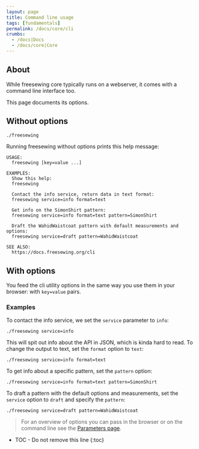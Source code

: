 ```yaml
---
layout: page
title: Command line usage
tags: [fundamentals]
permalink: /docs/core/cli
crumbs:
  - /docs|Docs
  - /docs/core|Core
---
```

## About
While freesewing core typically runs on a webserver,
it comes with a command line interface too.

This page documents its options.

## Without options

```sh
./freesewing
```

Running freesewing without options prints this help message:



```
USAGE:
  freesewing [key=value ...]

EXAMPLES:
  Show this help:
  freesewing

  Contact the info service, return data in text format:
  freesewing service=info format=text

  Get info on the SimonShirt pattern:
  freesewing service=info format=text pattern=SimonShirt

  Draft the WahidWaistcoat pattern with default measurements and options:
  freesewing service=draft pattern=WahidWaistcoat

SEE ALSO:
  https://docs.freesewing.org/cli
```



## With options

You feed the cli utility options in the same way you use them in your browser:
with `key=value` pairs.

### Examples

To contact the info service, we set the `service` parameter to `info`:

```
./freesewing service=info
```

This will spit out info about the API in JSON, which is kinda hard to read.
To change the output to text, set the `format` option to `text`:

```
./freesewing service=info format=text
```

To get info about a specific pattern, set the `pattern` option:

```
./freesewing service=info format=text pattern=SimonShirt
```

To draft a pattern with the default options and measurements, set the 
`service` option to `draft` and specify the `pattern`:

```
./freesewing service=draft pattern=WahidWaistcoat
```






> For an overview of options you can pass in the browser or on the command line
> see the [Parameters page](/parameters).


* TOC - Do not remove this line
{:toc}

